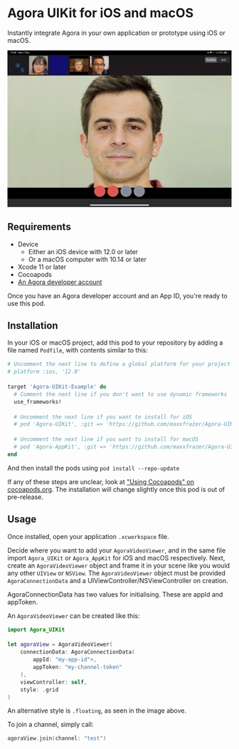 # Agora UIKit for iOS and macOS

Instantly integrate Agora in your own application or prototype using iOS or macOS.

![floating_view.jpg](media/floating_view.jpg)

## Requirements

- Device
    - Either an iOS device with 12.0 or later
    - Or a macOS computer with 10.14 or later
- Xcode 11 or later
- Cocoapods
- [An Agora developer account](https://www.agora.io/en/blog/how-to-get-started-with-agora?utm_source=github&utm_repo=agora-ios-uikit)

Once you have an Agora developer account and an App ID, you're ready to use this pod.

## Installation

In your iOS or macOS project, add this pod to your repository by adding a file named `Podfile`, with contents similar to this:

```ruby
# Uncomment the next line to define a global platform for your project
# platform :ios, '12.0'

target 'Agora-UIKit-Example' do
  # Comment the next line if you don't want to use dynamic frameworks
  use_frameworks!

  # Uncomment the next line if you want to install for iOS
  # pod 'Agora-UIKit', :git => 'https://github.com/maxxfrazer/Agora-UIKit.git'

  # Uncomment the next line if you want to install for macOS
  # pod 'Agora-AppKit', :git => 'https://github.com/maxxfrazer/Agora-UIKit.git'
end
```

And then install the pods using `pod install --repo-update`

If any of these steps are unclear, look at ["Using Cocoapods" on cocoapods.org](https://guides.cocoapods.org/using/using-cocoapods.html).
The installation will change slightly once this pod is out of pre-release.

## Usage

Once installed, open your application `.xcworkspace` file.

Decide where you want to add your `AgoraVideoViewer`, and in the same file import `Agora_UIKit` or `Agora_AppKit` for iOS and macOS respectively.
Next, create an `AgoraVideoViewer` object and frame it in your scene like you would any other `UIView` or `NSView`. The `AgoraVideoViewer` object must be provided `AgoraConnectionData` and a UIViewController/NSViewController on creation.

AgoraConnectionData has two values for initialising. These are appId and appToken.

An `AgoraVideoViewer` can be created like this:

```swift
import Agora_UIKit

let agoraView = AgoraVideoViewer(
    connectionData: AgoraConnectionData(
        appId: "my-app-id">,
        appToken: "my-channel-token"
    ),
    viewController: self,
    style: .grid
)
```

An alternative style is `.floating`, as seen in the image above.

To join a channel, simply call:

```swift
agoraView.join(channel: "test")
```